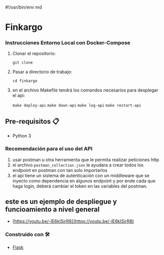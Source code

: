 #!/usr/bin/env md
# Finkargo

### Instrucciones Entorno Local con Docker-Compose

1. Clonar el repositorio:

    `git clone`

2. Pasar a directorio de trabajo:

    `cd finkargo`

3. en el archivo Makefile tendrá los comandos necesarios para desplegar el api:

    `make deploy-api`
    `make down-api`
    `make log-api`
    `make restart-api`

## Pre-requisitos 📋
* Python 3

### Recomendación para el uso del API
1. usar postman u otra herramienta que le permita realizar peticiones http
2. el archivo `postman_collection.json` le ayudara a crear todos los endpoint en postman con tan solo importarlos
3. el api tiene un sistema de autenticación con un middleware que se inyecto como dependencia en algunos endpoint y por ende cada que haga login, deberá cambiar el token en las variables del postman.

## este es un ejemplo de despliegue y funcioamiento a nivel general
* [https://youtu.be/-lE6kISirR8](https://youtu.be/-lE6kISirR8)

### Construido con 🛠️

* [Flask](https://flask.palletsprojects.com/en/2.3.x/)
